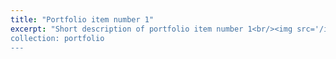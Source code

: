 ```yaml
---
title: "Portfolio item number 1"
excerpt: "Short description of portfolio item number 1<br/><img src='/images/500x300.png'>
collection: portfolio
---
```


